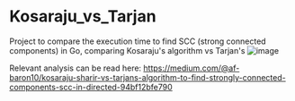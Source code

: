 # Kosaraju_vs_Tarjan
Project to compare the execution time to find SCC (strong connected components) in Go, comparing Kosaraju's algorithm vs Tarjan's
![image](https://user-images.githubusercontent.com/64280930/210454152-d4ae6290-6964-43f5-8f10-19d21507ef12.png)

Relevant analysis can be read here: https://medium.com/@af-baron10/kosaraju-sharir-vs-tarjans-algorithm-to-find-strongly-connected-components-scc-in-directed-94bf12bfe790
